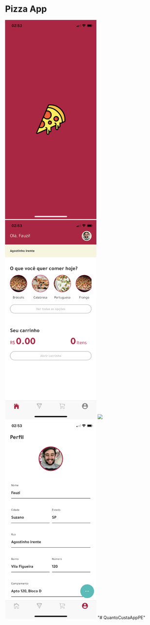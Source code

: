 # Pizza App

<img src="screenshots/splash.png"  width="300"/>
<img src="screenshots/home.png"  width="300"/>
<img src="screenshots/pizza.png"  width="300"/>
<img src="screenshots/profile.png"  width="300"/>
"# QuantoCustaAppPE" 
